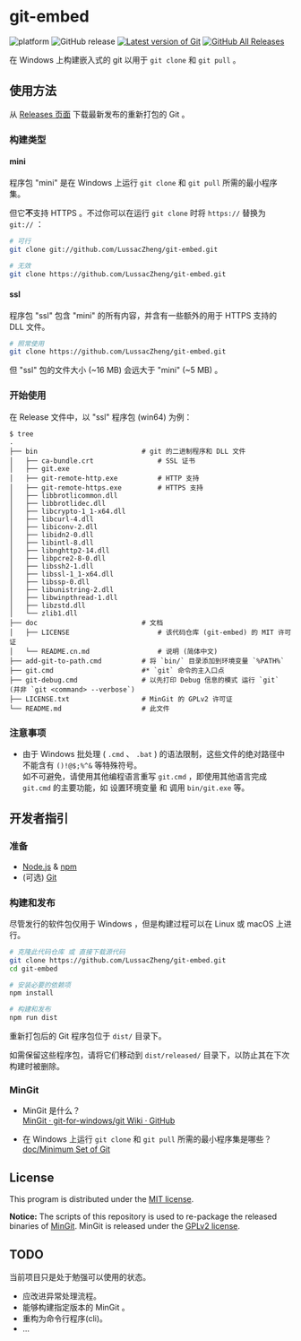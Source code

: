 # git-embed

![platform](https://img.shields.io/badge/platform-Windows-brightgreen?logo=windows)
![GitHub release](https://img.shields.io/github/v/release/LussacZheng/git-embed?include_prereleases&label=build)
[![Latest version of Git](https://img.shields.io/github/v/release/git-for-windows/git?label=git&color=f14e32&logo=git)](https://github.com/git-for-windows/git)
[![GitHub All Releases](https://img.shields.io/github/downloads/LussacZheng/git-embed/total?color=green&logo=github)](https://github.com/LussacZheng/git-embed/releases)

在 Windows 上构建嵌入式的 git 以用于 `git clone` 和 `git pull` 。

## 使用方法

从 [Releases 页面](https://github.com/LussacZheng/git-embed/releases) 下载最新发布的重新打包的 Git 。

### 构建类型

#### mini

程序包 "mini" 是在 Windows 上运行 `git clone` 和 `git pull` 所需的最小程序集。

但它**不**支持 HTTPS 。不过你可以在运行 `git clone` 时将 `https://` 替换为 `git://` ：

```bash
# 可行
git clone git://github.com/LussacZheng/git-embed.git

# 无效
git clone https://github.com/LussacZheng/git-embed.git
```

#### ssl

程序包 "ssl" 包含 "mini" 的所有内容，并含有一些额外的用于 HTTPS 支持的 DLL 文件。

```bash
# 照常使用
git clone https://github.com/LussacZheng/git-embed.git
```

但 "ssl" 包的文件大小 (\~16 MB) 会远大于 "mini" (\~5 MB) 。

### 开始使用

在 Release 文件中，以 "ssl" 程序包 (win64) 为例：

```shell
$ tree
.
├── bin                          # git 的二进制程序和 DLL 文件
│   ├── ca-bundle.crt                # SSL 证书
│   ├── git.exe
│   ├── git-remote-http.exe          # HTTP 支持
│   ├── git-remote-https.exe         # HTTPS 支持
│   ├── libbrotlicommon.dll
│   ├── libbrotlidec.dll
│   ├── libcrypto-1_1-x64.dll
│   ├── libcurl-4.dll
│   ├── libiconv-2.dll
│   ├── libidn2-0.dll
│   ├── libintl-8.dll
│   ├── libnghttp2-14.dll
│   ├── libpcre2-8-0.dll
│   ├── libssh2-1.dll
│   ├── libssl-1_1-x64.dll
│   ├── libssp-0.dll
│   ├── libunistring-2.dll
│   ├── libwinpthread-1.dll
│   ├── libzstd.dll
│   └── zlib1.dll
├── doc                          # 文档
│   ├── LICENSE                      # 该代码仓库 (git-embed) 的 MIT 许可证
│   └── README.cn.md                 # 说明 (简体中文)
├── add-git-to-path.cmd          # 将 `bin/` 目录添加到环境变量 `%PATH%`
├── git.cmd                      #* `git` 命令的主入口点
├── git-debug.cmd                # 以先打印 Debug 信息的模式 运行 `git` (并非 `git <command> --verbose`)
├── LICENSE.txt                  # MinGit 的 GPLv2 许可证
└── README.md                    # 此文件
```

### 注意事项

- 由于 Windows 批处理 ( `.cmd` 、 `.bat` ) 的语法限制，这些文件的绝对路径中不能含有 `()!@$;%^&` 等特殊符号。  
  如不可避免，请使用其他编程语言重写 `git.cmd` ，即使用其他语言完成 `git.cmd` 的主要功能，如 设置环境变量 和 调用 `bin/git.exe` 等。

## 开发者指引

### 准备

- [Node.js](https://nodejs.org/en/) & [npm](https://www.npmjs.com/)
- (可选) [Git](https://git-scm.com/)

### 构建和发布

尽管发行的软件包仅用于 Windows ，但是构建过程可以在 Linux 或 macOS 上进行。

```bash
# 克隆此代码仓库 或 直接下载源代码
git clone https://github.com/LussacZheng/git-embed.git
cd git-embed

# 安装必要的依赖项
npm install

# 构建和发布
npm run dist
```

重新打包后的 Git 程序包位于 `dist/` 目录下。

如需保留这些程序包，请将它们移动到 `dist/released/` 目录下，以防止其在下次构建时被删除。

### MinGit

- MinGit 是什么？  
  [MinGit · git-for-windows/git Wiki · GitHub](https://github.com/git-for-windows/git/wiki/MinGit)

- 在 Windows 上运行 `git clone` 和 `git pull` 所需的最小程序集是哪些？  
  [doc/Minimum Set of Git](Minimum-Set-of-Git.md)

## License

This program is distributed under the [MIT license](https://github.com/LussacZheng/git-embed/blob/master/LICENSE).

**Notice:** The scripts of this repository is used to re-package the released binaries of [MinGit](https://github.com/git-for-windows/git). MinGit is released under the [GPLv2 license](https://github.com/git-for-windows/git/blob/master/COPYING).

## TODO

当前项目只是处于勉强可以使用的状态。

- 应改进异常处理流程。
- 能够构建指定版本的 MinGit 。
- 重构为命令行程序(cli)。
- ...
